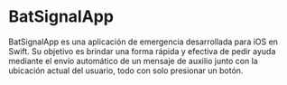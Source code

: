 # BatSignalApp
BatSignalApp  es una aplicación de emergencia desarrollada para iOS en Swift. Su objetivo es brindar una forma rápida y efectiva de pedir ayuda mediante el envío automático de un mensaje de auxilio junto con la ubicación actual del usuario, todo con solo presionar un botón.
